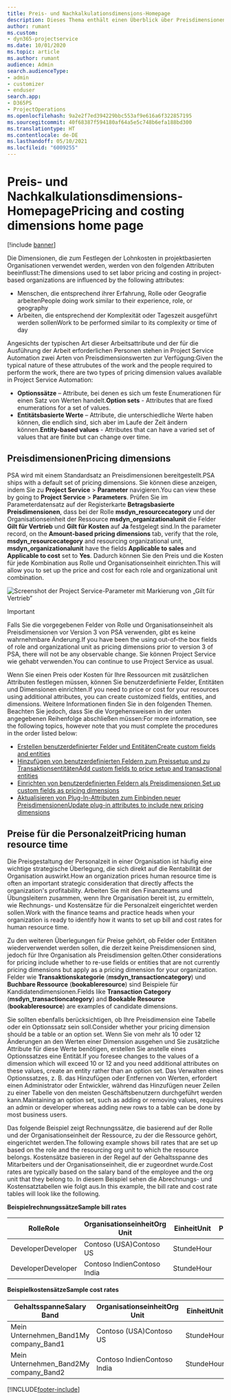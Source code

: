 ```yaml
---
title: Preis- und Nachkalkulationsdimensions-Homepage
description: Dieses Thema enthält einen Überblick über Preisdimensionen.
author: rumant
ms.custom:
- dyn365-projectservice
ms.date: 10/01/2020
ms.topic: article
ms.author: rumant
audience: Admin
search.audienceType:
- admin
- customizer
- enduser
search.app:
- D365PS
- ProjectOperations
ms.openlocfilehash: 9a2e2f7ed394229bbc553af9e616a6f322857195
ms.sourcegitcommit: 40f68387f594180af64a5e5c748b6efa188bd300
ms.translationtype: HT
ms.contentlocale: de-DE
ms.lasthandoff: 05/10/2021
ms.locfileid: "6009255"
---
```

# <a name="pricing-and-costing-dimensions-home-page"></a><span data-ttu-id="fcf46-103">Preis- und Nachkalkulationsdimensions-Homepage</span><span class="sxs-lookup"><span data-stu-id="fcf46-103">Pricing and costing dimensions home page</span></span>

[!include [banner](../includes/psa-now-project-operations.md)]

<span data-ttu-id="fcf46-104">Die Dimensionen, die zum Festlegen der Lohnkosten in projektbasierten Organisationen verwendet werden, werden von den folgenden Attributen beeinflusst:</span><span class="sxs-lookup"><span data-stu-id="fcf46-104">The dimensions used to set labor pricing and costing in project-based organizations are influenced by the following attributes:</span></span>

- <span data-ttu-id="fcf46-105">Menschen, die entsprechend ihrer Erfahrung, Rolle oder Geografie arbeiten</span><span class="sxs-lookup"><span data-stu-id="fcf46-105">People doing work similar to their experience, role, or geography</span></span>
- <span data-ttu-id="fcf46-106">Arbeiten, die entsprechend der Komplexität oder Tageszeit ausgeführt werden sollen</span><span class="sxs-lookup"><span data-stu-id="fcf46-106">Work to be performed similar to its complexity or time of day</span></span>

<span data-ttu-id="fcf46-107">Angesichts der typischen Art dieser Arbeitsattribute und der für die Ausführung der Arbeit erforderlichen Personen stehen in Project Service Automation zwei Arten von Preisdimensionswerten zur Verfügung:</span><span class="sxs-lookup"><span data-stu-id="fcf46-107">Given the typical nature of these attrubutes of the work and the people required to perform the work, there are two types of pricing dimension values available in Project Service Automation:</span></span> 

- <span data-ttu-id="fcf46-108">**Optionssätze** – Attribute, bei denen es sich um feste Enumerationen für einen Satz von Werten handelt.</span><span class="sxs-lookup"><span data-stu-id="fcf46-108">**Option sets** - Attributes that are fixed enumerations for a set of values.</span></span>
- <span data-ttu-id="fcf46-109">**Entitätsbasierte Werte** – Attribute, die unterschiedliche Werte haben können, die endlich sind, sich aber im Laufe der Zeit ändern können.</span><span class="sxs-lookup"><span data-stu-id="fcf46-109">**Entity-based values** - Attributes that can have a varied set of values that are finite but can change over time.</span></span>

## <a name="pricing-dimensions"></a><span data-ttu-id="fcf46-110">Preisdimensionen</span><span class="sxs-lookup"><span data-stu-id="fcf46-110">Pricing dimensions</span></span>

<span data-ttu-id="fcf46-111">PSA wird mit einem Standardsatz an Preisdimensionen bereitgestellt.</span><span class="sxs-lookup"><span data-stu-id="fcf46-111">PSA ships with a default set of pricing dimensions.</span></span> <span data-ttu-id="fcf46-112">Sie können diese anzeigen, indem Sie zu **Project Service** > **Parameter** navigieren.</span><span class="sxs-lookup"><span data-stu-id="fcf46-112">You can view these by going to **Project Service** > **Parameters**.</span></span> <span data-ttu-id="fcf46-113">Prüfen Sie im Parameterdatensatz auf der Registerkarte **Betragsbasierte Preisdimensionen**, dass bei der Rolle **msdyn_resourcecategory** und der Organisationseinheit der Ressource **msdyn_organizationalunit** die Felder **Gilt für Vertrieb** und **Gilt für Kosten** auf **Ja** festgelegt sind.</span><span class="sxs-lookup"><span data-stu-id="fcf46-113">In the parameter record, on the **Amount-based pricing dimensions** tab, verify that the role, **msdyn_resourcecategory** and resourcing organizational unit, **msdyn_organizationalunit** have the fields **Applicable to sales** and **Applicable to cost** set to **Yes**.</span></span> <span data-ttu-id="fcf46-114">Dadurch können Sie den Preis und die Kosten für jede Kombination aus Rolle und Organisationseinheit einrichten.</span><span class="sxs-lookup"><span data-stu-id="fcf46-114">This will allow you to set up the price and cost for each role and organizational unit combination.</span></span>

![Screenshot der Project Service-Parameter mit Markierung von „Gilt für Vertrieb”](media/PS-OOB-parameters.png)

> [!IMPORTANT]
> <span data-ttu-id="fcf46-116">Falls Sie die vorgegebenen Felder von Rolle und Organisationseinheit als Preisdimensionen vor Version 3 von PSA verwenden, gibt es keine wahrnehmbare Änderung.</span><span class="sxs-lookup"><span data-stu-id="fcf46-116">If you have been the using out-of-the box fields of role and organizational unit as pricing dimensions prior to version 3 of PSA, there will not be any observable change.</span></span> <span data-ttu-id="fcf46-117">Sie können Project Service wie gehabt verwenden.</span><span class="sxs-lookup"><span data-stu-id="fcf46-117">You can continue to use Project Service as usual.</span></span> 

<span data-ttu-id="fcf46-118">Wenn Sie einen Preis oder Kosten für Ihre Ressourcen mit zusätzlichen Attributen festlegen müssen, können Sie benutzerdefinierte Felder, Entitäten und Dimensionen einrichten.</span><span class="sxs-lookup"><span data-stu-id="fcf46-118">If you need to price or cost for your resources using additional attributes, you can create customized fields, entities, and dimensions.</span></span> <span data-ttu-id="fcf46-119">Weitere Informationen finden Sie in den folgenden Themen. Beachten Sie jedoch, dass Sie die Vorgehensweisen in der unten angegebenen Reihenfolge abschließen müssen:</span><span class="sxs-lookup"><span data-stu-id="fcf46-119">For more information, see the following topics, however note that you must complete the procedures in the order listed below:</span></span>

- [<span data-ttu-id="fcf46-120">Erstellen benutzerdefinierter Felder und Entitäten</span><span class="sxs-lookup"><span data-stu-id="fcf46-120">Create custom fields and entities</span></span>](create-custom-fields-entities.md)
- [<span data-ttu-id="fcf46-121">Hinzufügen von benutzerdefinierten Feldern zum Preissetup und zu Transaktionsentitäten</span><span class="sxs-lookup"><span data-stu-id="fcf46-121">Add custom fields to price setup and transactional entities</span></span>](field-references.md)
- [<span data-ttu-id="fcf46-122">Einrichten von benutzerdefinierten Feldern als Preisdimensionen </span><span class="sxs-lookup"><span data-stu-id="fcf46-122">Set up custom fields as pricing dimensions</span></span>](set-up-pricing-dimensions.md)
- [<span data-ttu-id="fcf46-123">Aktualisieren von Plug-In-Attributen zum Einbinden neuer Preisdimensionen</span><span class="sxs-lookup"><span data-stu-id="fcf46-123">Update plug-in attributes to include new pricing dimensions</span></span>](update-plug-in-attributes.md)

## <a name="pricing-human-resource-time"></a><span data-ttu-id="fcf46-124">Preise für die Personalzeit</span><span class="sxs-lookup"><span data-stu-id="fcf46-124">Pricing human resource time</span></span>
<span data-ttu-id="fcf46-125">Die Preisgestaltung der Personalzeit in einer Organisation ist häufig eine wichtige strategische Überlegung, die sich direkt auf die Rentabilität der Organisation auswirkt.</span><span class="sxs-lookup"><span data-stu-id="fcf46-125">How an organization prices human resource time is often an important strategic consideration that directly affects the organization's profitability.</span></span> <span data-ttu-id="fcf46-126">Arbeiten Sie mit den Finanzteams und Übungsleitern zusammen, wenn Ihre Organisation bereit ist, zu ermitteln, wie Rechnungs- und Kostensätze für die Personalzeit eingerichtet werden sollen.</span><span class="sxs-lookup"><span data-stu-id="fcf46-126">Work with the finance teams and practice heads when your organization is ready to identify how it wants to set up bill and cost rates for human resource time.</span></span>

<span data-ttu-id="fcf46-127">Zu den weiteren Überlegungen für Preise gehört, ob Felder oder Entitäten wiederverwendet werden sollen, die derzeit keine Preisdimensionen sind, jedoch für Ihre Organisation als Preisdimension gelten.</span><span class="sxs-lookup"><span data-stu-id="fcf46-127">Other considerations for pricing include whether to re-use fields or entities that are not currently pricing dimensions but apply as a pricing dimension for your organization.</span></span> <span data-ttu-id="fcf46-128">Felder wie **Transaktionskategorie** (**msdyn_transactioncategory**) und **Buchbare Ressource** (**bookableresource**) sind Beispiele für Kandidatendimensionen.</span><span class="sxs-lookup"><span data-stu-id="fcf46-128">Fields like **Transaction Category** (**msdyn_transactioncategory**) and **Bookable Resource** (**bookableresource**) are examples of candidate dimensions.</span></span> 

<span data-ttu-id="fcf46-129">Sie sollten ebenfalls berücksichtigen, ob Ihre Preisdimension eine Tabelle oder ein Optionssatz sein soll.</span><span class="sxs-lookup"><span data-stu-id="fcf46-129">Consider whether your pricing dimension should be a table or an option set.</span></span> <span data-ttu-id="fcf46-130">Wenn Sie von mehr als 10 oder 12 Änderungen an den Werten einer Dimension ausgehen und Sie zusätzliche Attribute für diese Werte benötigen, erstellen Sie anstelle eines Optionssatzes eine Entität.</span><span class="sxs-lookup"><span data-stu-id="fcf46-130">If you foresee changes to the values of a dimension which will exceed 10 or 12 and you need additional attributes on these values, create an entity rather than an option set.</span></span> <span data-ttu-id="fcf46-131">Das Verwalten eines Optionssatzes, z. B. das Hinzufügen oder Entfernen von Werten, erfordert einen Administrator oder Entwickler, während das Hinzufügen neuer Zeilen zu einer Tabelle von den meisten Geschäftsbenutzern durchgeführt werden kann.</span><span class="sxs-lookup"><span data-stu-id="fcf46-131">Maintaining an option set, such as adding or removing values, requires an admin or developer whereas adding new rows to a table can be done by most business users.</span></span>

<span data-ttu-id="fcf46-132">Das folgende Beispiel zeigt Rechnungssätze, die basierend auf der Rolle und der Organisationseinheit der Ressource, zu der die Ressource gehört, eingerichtet werden.</span><span class="sxs-lookup"><span data-stu-id="fcf46-132">The following example shows bill rates that are set up based on the role and the resourcing org unit to which the resource belongs.</span></span> <span data-ttu-id="fcf46-133">Kostensätze basieren in der Regel auf der Gehaltsspanne des Mitarbeiters und der Organisationseinheit, die er zugeordnet wurde.</span><span class="sxs-lookup"><span data-stu-id="fcf46-133">Cost rates are typically based on the salary band of the employee and the org unit that they belong to.</span></span> <span data-ttu-id="fcf46-134">In diesem Beispiel sehen die Abrechnungs- und Kostensatztabellen wie folgt aus.</span><span class="sxs-lookup"><span data-stu-id="fcf46-134">In this example, the bill rate and cost rate tables will look like the following.</span></span>

<span data-ttu-id="fcf46-135">**Beispielrechnungssätze**</span><span class="sxs-lookup"><span data-stu-id="fcf46-135">**Sample bill rates**</span></span>

| <span data-ttu-id="fcf46-136">Rolle</span><span class="sxs-lookup"><span data-stu-id="fcf46-136">Role</span></span>        | <span data-ttu-id="fcf46-137">Organisationseinheit</span><span class="sxs-lookup"><span data-stu-id="fcf46-137">Org Unit</span></span>    |<span data-ttu-id="fcf46-138">Einheit</span><span class="sxs-lookup"><span data-stu-id="fcf46-138">Unit</span></span>      |<span data-ttu-id="fcf46-139">Preis</span><span class="sxs-lookup"><span data-stu-id="fcf46-139">Price</span></span>      |<span data-ttu-id="fcf46-140">Währung</span><span class="sxs-lookup"><span data-stu-id="fcf46-140">Currency</span></span>  |
| ------------|-------------|----------|----------:|----------|
| <span data-ttu-id="fcf46-141">Developer</span><span class="sxs-lookup"><span data-stu-id="fcf46-141">Developer</span></span>   | <span data-ttu-id="fcf46-142">Contoso (USA)</span><span class="sxs-lookup"><span data-stu-id="fcf46-142">Contoso US</span></span>  |<span data-ttu-id="fcf46-143">Stunde</span><span class="sxs-lookup"><span data-stu-id="fcf46-143">Hour</span></span> | <span data-ttu-id="fcf46-144">200</span><span class="sxs-lookup"><span data-stu-id="fcf46-144">200</span></span>|<span data-ttu-id="fcf46-145">US-Dollar</span><span class="sxs-lookup"><span data-stu-id="fcf46-145">USD</span></span>     |
| <span data-ttu-id="fcf46-146">Developer</span><span class="sxs-lookup"><span data-stu-id="fcf46-146">Developer</span></span>   | <span data-ttu-id="fcf46-147">Contoso Indien</span><span class="sxs-lookup"><span data-stu-id="fcf46-147">Contoso India</span></span> |<span data-ttu-id="fcf46-148">Stunde</span><span class="sxs-lookup"><span data-stu-id="fcf46-148">Hour</span></span>|   <span data-ttu-id="fcf46-149">112</span><span class="sxs-lookup"><span data-stu-id="fcf46-149">112</span></span>|<span data-ttu-id="fcf46-150">US-Dollar</span><span class="sxs-lookup"><span data-stu-id="fcf46-150">USD</span></span>     |


<span data-ttu-id="fcf46-151">**Beispielkostensätze**</span><span class="sxs-lookup"><span data-stu-id="fcf46-151">**Sample cost rates**</span></span>

| <span data-ttu-id="fcf46-152">Gehaltsspanne</span><span class="sxs-lookup"><span data-stu-id="fcf46-152">Salary Band</span></span>     | <span data-ttu-id="fcf46-153">Organisationseinheit</span><span class="sxs-lookup"><span data-stu-id="fcf46-153">Org Unit</span></span>    |<span data-ttu-id="fcf46-154">Einheit</span><span class="sxs-lookup"><span data-stu-id="fcf46-154">Unit</span></span>      |<span data-ttu-id="fcf46-155">Preis</span><span class="sxs-lookup"><span data-stu-id="fcf46-155">Price</span></span>      |<span data-ttu-id="fcf46-156">Währung</span><span class="sxs-lookup"><span data-stu-id="fcf46-156">Currency</span></span>  |
| ----------------|-------------|----------|----------:|----------|
| <span data-ttu-id="fcf46-157">Mein Unternehmen_Band1</span><span class="sxs-lookup"><span data-stu-id="fcf46-157">My company_Band1</span></span> | <span data-ttu-id="fcf46-158">Contoso (USA)</span><span class="sxs-lookup"><span data-stu-id="fcf46-158">Contoso US</span></span>  |<span data-ttu-id="fcf46-159">Stunde</span><span class="sxs-lookup"><span data-stu-id="fcf46-159">Hour</span></span> | <span data-ttu-id="fcf46-160">145</span><span class="sxs-lookup"><span data-stu-id="fcf46-160">145</span></span>|<span data-ttu-id="fcf46-161">US-Dollar</span><span class="sxs-lookup"><span data-stu-id="fcf46-161">USD</span></span>     |
| <span data-ttu-id="fcf46-162">Mein Unternehmen_Band2</span><span class="sxs-lookup"><span data-stu-id="fcf46-162">My company_Band2</span></span> | <span data-ttu-id="fcf46-163">Contoso Indien</span><span class="sxs-lookup"><span data-stu-id="fcf46-163">Contoso India</span></span> |<span data-ttu-id="fcf46-164">Stunde</span><span class="sxs-lookup"><span data-stu-id="fcf46-164">Hour</span></span>|   <span data-ttu-id="fcf46-165">67</span><span class="sxs-lookup"><span data-stu-id="fcf46-165">67</span></span>|<span data-ttu-id="fcf46-166">US-Dollar</span><span class="sxs-lookup"><span data-stu-id="fcf46-166">USD</span></span>     |


[!INCLUDE[footer-include](../includes/footer-banner.md)]